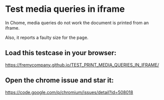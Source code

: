 # Test media queries in iframe

In Chome, media queries do not work the document is printed from an iframe. 

Also, it reports a faulty size for the page.

## Load this testcase in your browser:
https://fremycompany.github.io/TEST_PRINT_MEDIA_QUERIES_IN_IFRAME/

## Open the chrome issue and star it:
https://code.google.com/p/chromium/issues/detail?id=508018
